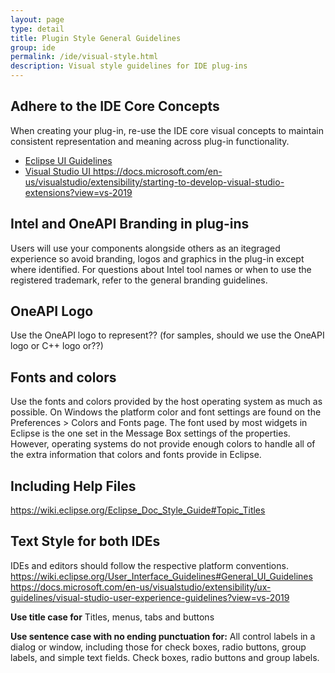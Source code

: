 ```yaml
---
layout: page
type: detail
title: Plugin Style General Guidelines
group: ide
permalink: /ide/visual-style.html
description: Visual style guidelines for IDE plug-ins
---
```


## Adhere to the IDE Core Concepts
When creating your plug-in, re-use the IDE core visual concepts to maintain consistent representation and meaning across plug-in functionality.
* <a href="https://wiki.eclipse.org/User_Interface_Guidelines#General_UI_Guidelines/" target="_blank">Eclipse UI Guidelines</a>
* <a href="https://docs.microsoft.com/en-us/visualstudio/extensibility/ux-guidelines/visual-studio-user-experience-guidelines?view=vs-2019" target="_blank">Visual Studio UI  </a>
https://docs.microsoft.com/en-us/visualstudio/extensibility/starting-to-develop-visual-studio-extensions?view=vs-2019


## Intel and OneAPI Branding in plug-ins
Users will use your components alongside others as an itegraged experience so avoid branding, logos and graphics in the plug-in except where identified.  For questions about Intel tool names or when to use the registered trademark, refer to the general branding guidelines.

## OneAPI Logo
Use the OneAPI logo to represent??  (for samples, should we use the OneAPI logo or C++ logo or??)

## Fonts and colors
Use the fonts and colors provided by the host operating system as much as possible. On Windows the platform color and font settings are found on the Preferences > Colors and Fonts page. The font used by most widgets in Eclipse is the one set in the Message Box settings of the properties. However, operating systems do not provide enough colors to handle all of the extra information that colors and fonts provide in Eclipse. 


## Including Help Files
https://wiki.eclipse.org/Eclipse_Doc_Style_Guide#Topic_Titles

## Text Style for both IDEs
IDEs and editors should follow the respective platform conventions.  
https://wiki.eclipse.org/User_Interface_Guidelines#General_UI_Guidelines
https://docs.microsoft.com/en-us/visualstudio/extensibility/ux-guidelines/visual-studio-user-experience-guidelines?view=vs-2019

**Use title case for**
Titles, menus, tabs and buttons

**Use sentence case with no ending punctuation for:**
All control labels in a dialog or window, including those for check boxes, radio buttons, group labels, and simple text fields.
Check boxes, radio buttons and group labels. 